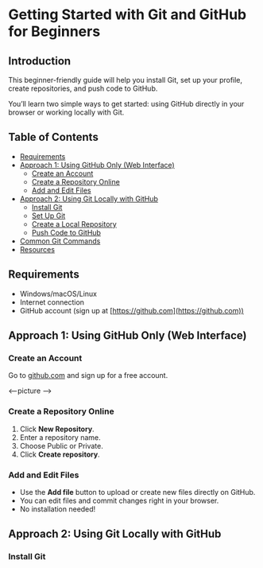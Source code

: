 # Getting Started with Git and GitHub for Beginners

## Introduction

This beginner-friendly guide will help you install Git, set up your profile, create repositories, and push code to GitHub.

You’ll learn two simple ways to get started: using GitHub directly in your browser or working locally with Git.

## Table of Contents

- [Requirements](#requirements)
- [Approach 1: Using GitHub Only (Web Interface)](#approach-1-using-github-only-web-interface)
  - [Create an Account](#create-an-account)
  - [Create a Repository Online](#create-a-repository-online)
  - [Add and Edit Files](#add-and-edit-files)
- [Approach 2: Using Git Locally with GitHub](#approach-2-using-git-locally-with-github)
  - [Install Git](#install-git)
  - [Set Up Git](#set-up-git)
  - [Create a Local Repository](#create-a-local-repository)
  - [Push Code to GitHub](#push-code-to-github)
- [Common Git Commands](#common-git-commands)
- [Resources](#resources)


## Requirements
- Windows/macOS/Linux
- Internet connection
- GitHub account (sign up at [https://github.com](https://github.com))  

## Approach 1: Using GitHub Only (Web Interface)

### Create an Account

Go to [github.com](https://github.com) and sign up for a free account.

<--picture -->

### Create a Repository Online

1. Click **New Repository**.  
2. Enter a repository name.  
3. Choose Public or Private.  
4. Click **Create repository**.

### Add and Edit Files

- Use the **Add file** button to upload or create new files directly on GitHub.  
- You can edit files and commit changes right in your browser.  
- No installation needed!

## Approach 2: Using Git Locally with GitHub

### Install Git


